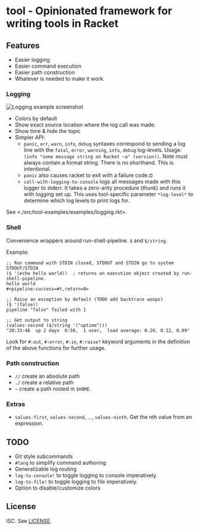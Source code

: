 # tool - Opinionated framework for writing tools in Racket

## Features

- Easier logging
- Easier command execution
- Easier path construction
- Whatever is needed to make it work.

### Logging

![Logging example screenshot](./screenshots/logging.png)

- Colors by default
- Show exact source location where the log call was made.
- Show time & hide the topic
- Simpler API:
  + `panic`, `err`, `warn`, `info`, `debug` syntaxes correspond to sending a
    log line with the `fatal`, `error`, `warning`, `info`, `debug` log-levels.
    Usage: `(info "some message string on Racket ~a" (version))`.  Note must
    always contain a format string.  There is no shorthand.  This is
    intentional.
  + `panic` also causes racket to exit with a failure code.¤
  + `call-with-logging-to-console` logs all messages made with this logger to
    stderr.  It takes a zero-arity procedure (thunk) and runs it with logging
    set up.  This uses tool-specific parameter `*log-level*` to determine which
    log levels to print logs for.

See <./src/tool-examples/examples/logging.rkt>.

### Shell

Convenience wrappers around run-shell-pipeline.  `$` and `$/string`.

Example:

```racket
;; Run command with STDIN closed, STDOUT and STDIN go to system STDOUT/STDIN
($ '(echo hello world))  ; returns an execution object created by run-shell-pipeline.
hello world
#<pipeline:success=#t,return=0>

;; Raise an exception by default (TODO add backtrace woops)
($ '(false))
pipeline "false" failed with 1

;; Get output to string
(values-second ($/string '("uptime")))
"20:33:46  up 2 days  6:50,  1 user,  load average: 0.20, 0.12, 0.09"
```

Look for `#:out`, `#:error`, `#:in`, `#:raise?` keyword arguments in the
definition of the above functions for further usage.

### Path construction

- `//` create an absolute path
- `./` create a relative path
- `~` create a path rooted in `$HOME`.

### Extras

- `values-first`, `values-second`, ..., `values-ninth`.  Get the nth value from an expression.

## TODO

- Git style subcommands
- `#lang` to simplify command authoring
- Generalizable log routing
- `log-to-console!` to toggle logging to console imperatively.
- `log-to-file!` to toggle logging to file imperatively.
- Option to disable/customize colors

## License

ISC.  See [LICENSE](./LICENSE).
